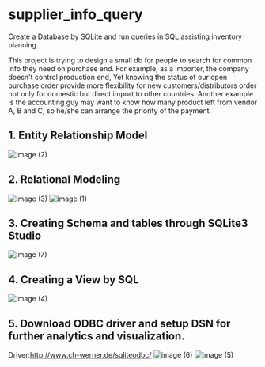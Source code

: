 # supplier_info_query
Create a Database by SQLite and run queries in SQL assisting inventory planning

This project is trying to design a small db for people to search for common info they need on purchase end. 
For example, as a importer, the company doesn't control production end, Yet knowing the status of our open purchase order provide more flexibility for new customers/distributors order not only for domestic but direct import to other countries. Another example is the accounting guy may want to know how many product left from vendor A, B and C, so he/she can arrange the priority of the payment.

## 1. Entity Relationship Model

![image (2)](https://user-images.githubusercontent.com/93064471/152471242-f4fb26ba-c5fa-4bb8-90cc-a69811ca6158.png)

## 2. Relational Modeling

![image (3)](https://user-images.githubusercontent.com/93064471/152471266-13d5db37-0dbf-4473-9e93-ee88262abbce.png)
![image (1)](https://user-images.githubusercontent.com/93064471/152471305-79dd8776-a319-4320-a3f8-dcc3ee3a2935.png)

## 3. Creating Schema and tables through SQLite3 Studio
![image (7)](https://user-images.githubusercontent.com/93064471/152471643-739936f6-6a73-4837-81c2-054047e3e608.png)

## 4. Creating a View by SQL
![image (4)](https://user-images.githubusercontent.com/93064471/152471371-7021b91a-403a-4415-861d-d07d65eed203.png)

## 5. Download ODBC driver and setup DSN for further analytics and visualization.
Driver:http://www.ch-werner.de/sqliteodbc/
![image (6)](https://user-images.githubusercontent.com/93064471/152471380-01b14a0c-3a61-4b6b-8db3-47c70e6d2582.png)
![image (5)](https://user-images.githubusercontent.com/93064471/152471392-2ea7ce77-1e97-47f3-bcff-411201be3c1b.png)

